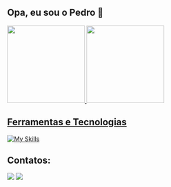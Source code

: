 ## Opa, eu sou o Pedro 👋
 
<picture>
  <div> 
  <a href="https://github.com/rodrigoacm10">
  <img height="180em" src="https://github-readme-stats.vercel.app/api?username=PedroBeltraoDev&show_icons=true&theme=transparent">
  <img height="180em" src="https://github-readme-stats.vercel.app/api/top-langs/?username=PedroBeltraoDev&layout=compact&theme=transparent">
</div>

## Ferramentas e Tecnologias
[![My Skills](https://skillicons.dev/icons?i=java,spring,mysql,mongodb,postman,cs&theme=light)](https://skillicons.dev)

## Contatos:
<div>
<a href="https://www.instagram.com/pedrobeltrao.dev/" target="_blank"><img loading="lazy" src="https://img.shields.io/badge/-Instagram-%23E4405F?style=for-the-badge&logo=instagram&logoColor=white" target="_blank"></a>
<a href="https://www.linkedin.com/in/pedro-beltr%C3%A3o123/" target="_blank"><img loading="lazy" src="https://img.shields.io/badge/-LinkedIn-%230077B5?style=for-the-badge&logo=linkedin&logoColor=white" target="_blank"></a>
</div>

